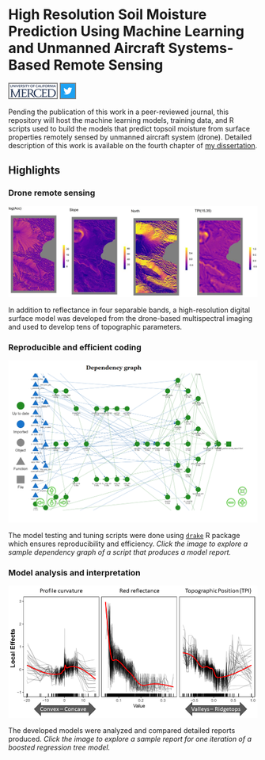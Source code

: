 # High Resolution Soil Moisture Prediction Using Machine Learning and Unmanned Aircraft Systems-Based Remote Sensing

[![Lab Website](https://github.com/saraya209/soil_ksat/blob/master/imgs/ucmerced_25.png)](http://soilphysics.ucmerced.edu "Soil Physics @ UC Merced")
[![Twitter](https://github.com/saraya209/soil_ksat/blob/master/imgs/Twitter_Social_Icon_Square_Color_33.png)](https://twitter.com/SamuelA209 "@SamuelA209")

Pending the publication of this work in a peer-reviewed journal, this repository will host the machine learning models, training data, and R scripts used to build the models that predict topsoil moisture from surface properties remotely sensed by unmanned aircraft system (drone). Detailed description of this work is available on the fourth chapter of [my dissertation](https://escholarship.org/uc/item/23d272xg#page=87).

## Highlights

### Drone remote sensing
![](https://github.com/saraya209/Drone_machine_learning/blob/master/ad/topo_variables.jpg)

In addition to reflectance in four separable bands, a high-resolution digital surface model was developed from the drone-based multispectral imaging and used to develop tens of topographic parameters.

### Reproducible and efficient coding
[![](https://github.com/saraya209/Drone_machine_learning/blob/master/ad/dependency_snip.png)](http://htmlpreview.github.io/?https://github.com/saraya209/Drone_machine_learning/blob/master/ad/Plan_GBM_Drake.html)

The model testing and tuning scripts were done using [`drake`](https://ropenscilabs.github.io/drake-manual/) R package which ensures  reproducibility and efficiency. *Click the image to explore a sample dependency graph of a script that produces a model report.*

### Model analysis and interpretation
[![](https://github.com/saraya209/Drone_machine_learning/blob/master/ad/variable_effect.png)](http://htmlpreview.github.io/?https://github.com/saraya209/Drone_machine_learning/blob/master/ad/gbm_62_analysis.html)

The developed models were analyzed and compared detailed reports produced. *Click the image to explore a sample report for one iteration of a boosted regression tree model.*
